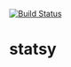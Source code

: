[![Build Status](https://travis-ci.org/pbj23000/statsy.svg?branch=master)](https://travis-ci.org/pbj23000/statsy)

# statsy
